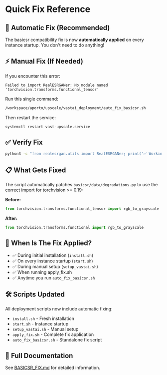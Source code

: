 # Quick Fix Reference

## 🔧 Automatic Fix (Recommended)

The basicsr compatibility fix is now **automatically applied** on every instance startup. You don't need to do anything!

## ⚡ Manual Fix (If Needed)

If you encounter this error:
```
Failed to import RealESRGANer: No module named 'torchvision.transforms.functional_tensor'
```

Run this single command:
```bash
/workspace/aporto/upscale/vastai_deployment/auto_fix_basicsr.sh
```

Then restart the service:
```bash
systemctl restart vast-upscale.service
```

## ✅ Verify Fix

```bash
python3 -c "from realesrgan.utils import RealESRGANer; print('✅ Working!')"
```

## 📋 What Gets Fixed

The script automatically patches `basicsr/data/degradations.py` to use the correct import for torchvision >= 0.19:

**Before:**
```python
from torchvision.transforms.functional_tensor import rgb_to_grayscale
```

**After:**
```python
from torchvision.transforms.functional import rgb_to_grayscale
```

## 🚀 When Is The Fix Applied?

- ✅ During initial installation (`install.sh`)
- ✅ On every instance startup (`start.sh`)
- ✅ During manual setup (`setup_vastai.sh`)
- ✅ When running apply_fix.sh
- ✅ Anytime you run `auto_fix_basicsr.sh`

## 🛠️ Scripts Updated

All deployment scripts now include automatic fixing:
- `install.sh` - Fresh installation
- `start.sh` - Instance startup
- `setup_vastai.sh` - Manual setup
- `apply_fix.sh` - Complete fix application
- `auto_fix_basicsr.sh` - Standalone fix script

## 📖 Full Documentation

See [BASICSR_FIX.md](BASICSR_FIX.md) for detailed information.

